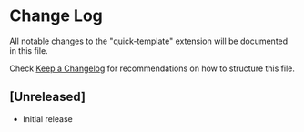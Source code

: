 # Change Log

All notable changes to the "quick-template" extension will be documented in this file.

Check [Keep a Changelog](http://keepachangelog.com/) for recommendations on how to structure this file.

## [Unreleased]

- Initial release